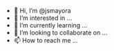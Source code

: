 - 👋 Hi, I’m @jsmayora
- 👀 I’m interested in ...
- 🌱 I’m currently learning ...
- 💞️ I’m looking to collaborate on ...
- 📫 How to reach me ...

<!---
jsmayora/jsmayora is a ✨ special ✨ repository because its `README.md` (this file) appears on your GitHub profile.
You can click the Preview link to take a look at your changes.
--->
